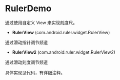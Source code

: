 # RulerDemo

通过使用自定义 View 来实现刻度尺。

- **RulerView** (com.android.ruler.widget.RulerView)

通过滑动指针调节频道

- **RulerView2** (com.android.ruler.widget.RulerView2)

通过滑动刻度调节频道

具体实现见代码，有详细注释。